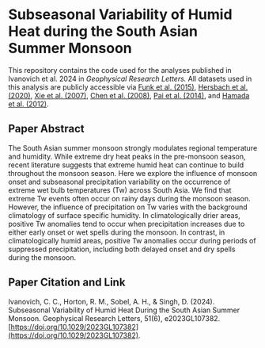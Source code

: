 # Subseasonal Variability of Humid Heat during the South Asian Summer Monsoon

This repository contains the code used for the analyses published in Ivanovich et al. 2024 in *Geophysical Research Letters.* All datasets used in this analysis are publicly accessible via [Funk et al. (2015)](https://doi.org/10.1038/sdata.2015.66), [Hersbach et al. (2020)](https://doi.org/10.1002/qj.3803), [Xie et al. (2007)](https://doi.org/10.1175/JHM583.1), [Chen et al. (2008)](https://doi.org/10.1029/2007JD009132), [Pai et al. (2014)](https://doi.org/10.54302/mausam.v65i1.851), and [Hamada et al. (2012)](https://doi.org/10.1175/bams-d-11-00122.1).

## Paper Abstract
The South Asian summer monsoon strongly modulates regional temperature and humidity. While extreme dry heat peaks in the pre-monsoon season, recent literature suggests that extreme humid heat can continue to build throughout the monsoon season. Here we explore the influence of monsoon onset and subseasonal precipitation variability on the occurrence of extreme wet bulb temperatures (Tw) across South Asia. We find that extreme Tw events often occur on rainy days during the monsoon season. However, the influence of precipitation on Tw varies with the background climatology of surface specific humidity. In climatologically drier areas, positive Tw anomalies tend to occur when precipitation increases due to either early onset or wet spells during the monsoon. In contrast, in climatologically humid areas, positive Tw anomalies occur during periods of suppressed precipitation, including both delayed onset and dry spells during the monsoon.

## Paper Citation and Link
Ivanovich, C. C., Horton, R. M., Sobel, A. H., & Singh, D. (2024). Subseasonal Variability of Humid Heat During the South Asian Summer Monsoon. Geophysical Research Letters, 51(6), e2023GL107382. [https://doi.org/10.1029/2023GL107382](https://doi.org/10.1029/2023GL107382).

